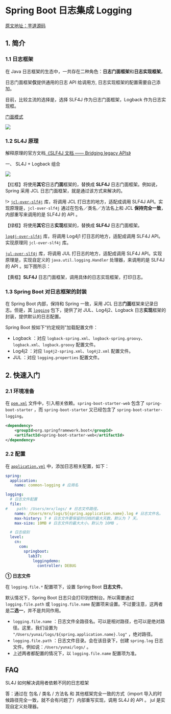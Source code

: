 # Spring Boot 日志集成 Logging

[原文地址：芋道源码](http://www.iocoder.cn/Spring-Boot/Logging/)

## 1. 简介

### 1.1 日志框架

在 Java 日志框架的生态中，一共存在二种角色：**日志门面框架**和**日志实现框架**。

日志门面框架**仅**提供通用的日志 API 给调用方, 日志实现框架的配置需要自己添加。

目前，比较主流的选择是，选择 SLF4J 作为日志门面框架，Logback 作为日志实现框。

[门面模式](https://time.geekbang.org/column/article/206409)

<img src="http://www.iocoder.cn/images/Spring-Boot/2020-03-01/01.png">



### 1.2 SL4J 原理

解释原理的官方文档[《SLF4J 文档 —— Bridging legacy APIs》](http://www.slf4j.org/legacy.html)

一、 SL4J + Logback 组合

<img src="http://www.iocoder.cn/images/Spring-Boot/2020-03-01/03.png">



【红框】将使用**其它**日志**门面**框架的，替换成 **SLF4J** 日志门面框架。例如说，Spring 采用 JCL 日志门面框架，就是通过该方式来解决的。

!> [`jcl-over-slf4j`](https://mvnrepository.com/artifact/org.slf4j/jcl-over-slf4j) 库，将调用 JCL 打日志的地方，适配成调用 SLF4J API。实现原理是，`jcl-over-slf4j` 通过在包名／类名／方法名上和 JCL **保持完全一致**，内部重写来调用的是 SLF4J 的 API 。

【绿框】将使用**其它**日志**实现**框架的，替换成 **SLF4J** 日志门面框架。

[`log4j-over-slf4j`](https://mvnrepository.com/artifact/org.slf4j/log4j-over-slf4j) 库，将调用 Log4j1 打日志的地方，适配成调用 SLF4J API。实现原理同 `jcl-over-slf4j` 库。

[`jul-over-slf4j`](https://mvnrepository.com/artifact/org.slf4j/jul-to-slf4j) 库，将调用 JUL 打日志的地方，适配成调用 SLF4J API。实现原理是，实现自定义的 `java.util.logging.Handler` 处理器，来调用的是 SLF4J 的 API 。如下图所示：

【黄框】**SLF4J** 日志门面框架，调用具体的日志实现框架，打印日志。

 

### 1.3 Spring Boot 对日志框架的封装

在 Spring Boot 内部，保持和 Spring 一致，采用 JCL 日志**门面**框架来记录日志。但是，其 [`logging`](https://github.com/spring-projects/spring-boot/blob/master/spring-boot-project/spring-boot/src/main/java/org/springframework/boot/logging/package-info.java) 包下，提供了对 JUL、Log4j2、Logback 日志**实现**框架的封装，提供默认的日志配置。

Spring Boot 按如下“约定规则”加载配置文件：

- Logback ：对应 `logback-spring.xml`、`logback-spring.groovy`、`logback.xml`、`logback.groovy` 配置文件。
- Log4j2 ：对应 `log4j2-spring.xml`、`log4j2.xml` 配置文件。
- JUL ：对应 `logging.properties` 配置文件。



## 2. 快速入门

### 2.1 环境准备

在 [`pom.xml`](https://github.com/YunaiV/SpringBoot-Labs/tree/master/lab-37/lab-37-logging-demo/pom.xml) 文件中，引入相关依赖。`spring-boot-starter-web` 包含了 `spring-boot-starter` ，而 `spring-boot-starter` 又已经包含了 `spring-boot-starter-logging`。

```xml
<dependency>
    <groupId>org.springframework.boot</groupId>
    <artifactId>spring-boot-starter-web</artifactId>
</dependency>
```



### 2.2 配置

在 [`application.yml`](https://github.com/YunaiV/SpringBoot-Labs/blob/master/lab-37/lab-37-logging-demo/src/main/resources/application.yaml) 中，添加日志相关配置，如下：

```yml
spring:
  application:
    name: common-logging # 应用名

logging:
  # 日志文件配置
  file:
#    path: /Users/mrx/logs/ # 日志文件路径。
    name: /Users/mrx/logs/${spring.application.name}.log # 日志文件名。
    max-history: 7 # 日志文件要保留的归档的最大天数。默认为 7 天。
    max-size: 10MB # 日志文件的最大大小。默认为 10MB 。

  # 日志级别
  level:
    cn:
      com:
        springboot:
          lab37:
            loggingdemo:
              controller: DEBUG
```

**① 日志文件**

在 `logging.file.*` 配置项下，设置 Spring Boot **日志文件**。

默认情况下，Spring Boot 日志只会打印到控制台。所以需要通过 `logging.file.path` 或 `logging.file.name` 配置项来设置。不过要注意，这两者是**二选一**，并不是共同作用。

- `logging.file.name` ：日志文件全路径名。可以是相对路径，也可以是绝对路径。这里，我们设置为 `"/Users/yunai/logs/${spring.application.name}.log"` ，绝对路径。
- `logging.file.path` ：日志文件目录。会在该目录下，创建 `spring.log` 日志文件。例如说：`/Users/yunai/logs/` 。
- 上述两者都配置的情况下，以 `logging.file.name` 配置项为准。

## FAQ

SL4J 如何解决调用者依赖不同的日志框架

答：通过在 包名 / 类名 / 方法名 和 其他框架完全一致的方式（import 导入的时候路径完全一致，就不会有问题了）内部重写实现，调用 SL4J 的 API 。 jul 是实现自定义处理器。